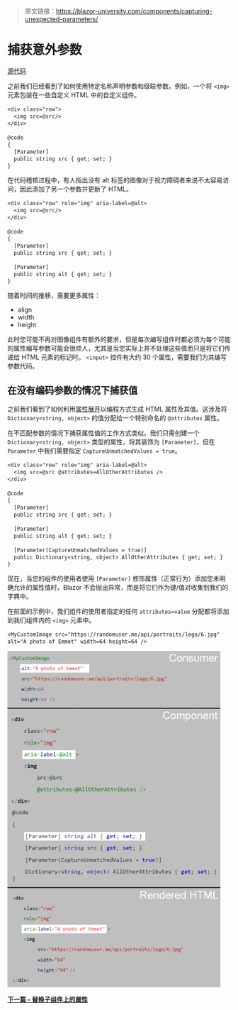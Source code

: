 > 原文链接：https://blazor-university.com/components/capturing-unexpected-parameters/

# 捕获意外参数
[源代码](https://github.com/mrpmorris/blazor-university/tree/master/src/Components/CapturingUnexpectedParameters)

之前我们已经看到了如何使用特定名称声明参数和级联参数。例如，一个将 `<img>` 元素包装在一些自定义 HTML 中的自定义组件。

```
<div class="row">
  <img src=@src/>
</div>

@code 
{
  [Parameter]
  public string src { get; set; }
}
```

在代码稽核过程中，有人指出没有 alt 标签的图像对于视力障碍者来说不太容易访问，因此添加了另一个参数并更新了 HTML。

```
<div class="row" role="img" aria-label=@alt>
  <img src=@src/>
</div>

@code 
{
  [Parameter]
  public string src { get; set; }
  
  [Parameter]
  public string alt { get; set; }
}
```
随着时间的推移，需要更多属性：

- align
- width
- height

此时您可能不再对图像组件有额外的要求，但是每次编写组件时都必须为每个可能的属性编写参数可能会很烦人，尤其是当您实际上并不处理这些值而只是将它们传递给 HTML 元素的标记时。 `<input>` 控件有大约 30 个属性，需要我们为其编写参数代码。

## 在没有编码参数的情况下捕获值

之前我们看到了如何利用[属性展开](/components/code-generated-html-attributes/)以编程方式生成 HTML 属性及其值。这涉及将 `Dictionary<string, object>` 的值分配给一个特别命名的 `@attributes` 属性。

在不匹配参数的情况下捕获属性值的工作方式类似。我们只需创建一个 `Dictionary<string, object>` 类型的属性，将其装饰为 `[Parameter]`，但在 `Parameter` 中我们需要指定 `CaptureUnmatchedValues = true`。

```
<div class="row" role="img" aria-label=@alt>
  <img src=@src @attributes=AllOtherAttributes />
</div>

@code 
{
  [Parameter]
  public string src { get; set; }

  [Parameter]
  public string alt { get; set; }

  [Parameter(CaptureUnmatchedValues = true)]
  public Dictionary<string, object> AllOtherAttributes { get; set; }
}
```
现在，当您的组件的使用者使用 `[Parameter]` 修饰属性（正常行为）添加您未明确允许的属性值时，Blazor 不会抛出异常，而是将它们作为键/值对收集到我们的字典中。

在前面的示例中，我们组件的使用者指定的任何 `attributes=value` 分配都将添加到我们组件内的 `<img>` 元素中。

```
<MyCustomImage src="https://randomuser.me/api/portraits/lego/6.jpg" alt="A photo of Emmet" width=64 height=64 />
```

![](CaptureUnmatchedValues.gif)

**[下一篇 - 替换子组件上的属性](/components/replacing-attributes-on-child-components)**